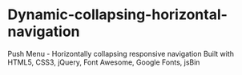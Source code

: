 # Dynamic-collapsing-horizontal-navigation
Push Menu - Horizontally collapsing responsive navigation Built with HTML5, CSS3, jQuery, Font Awesome, Google Fonts, jsBin
